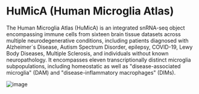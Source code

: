 # HuMicA (Human Microglia Atlas)

The Human Microglia Atlas (HuMicA) is an integrated snRNA-seq object encompassing immune cells from sixteen brain tissue datasets across multiple neurodegenerative conditions, including patients diagnosed with Alzheimer´s Disease, Autism Spectrum Disorder, epilepsy, COVID-19, Lewy Body Diseases, Multiple Sclerosis, and individuals without known neuropathology. It encompasses eleven transcriptionally distinct microglia subpopulations, including homeostatic as well as "disease-associated microglia" (DAM) and "disease-inflammatory macrophages" (DIMs). 

![image](https://github.com/RicardoMartins-Ferreira/HuMicA/assets/77279874/39d47b08-1465-4e0e-8277-46a518be0212)

